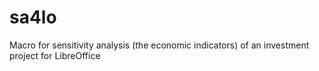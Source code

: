 # sa4lo
Macro for sensitivity analysis (the economic indicators) of an investment project for LibreOffice
